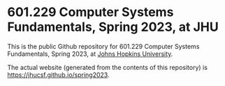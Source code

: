 # 601.229 Computer Systems Fundamentals, Spring 2023, at JHU

This is the public Github repository for 601.229 Computer Systems Fundamentals,
Spring 2023, at [Johns Hopkins University](https://www.jhu.edu).

The actual website (generated from the contents of this repository) is
<https://jhucsf.github.io/spring2023>.
